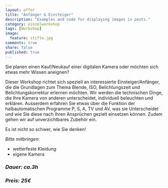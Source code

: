 ```yaml
---
layout: offer
title: "Anfänger & Einsteiger"
description: "Examples and code for displaying images in posts."
category: einzelworkshop
tags: [Workshop]
image:
  feature: stifte.jpg
comments: true
share: false
published: true
---
```


Sie planen einen Kauf/Neukauf einer digitalen Kamera oder möchten sich etwas mehr Wissen aneignen?

Dieser Workshop richtet sich speziell an interessierte Einsteiger/Anfänger, die die Grundlagen zum Thema Blende, ISO, Belichtungszeit und Belichtungskorrektur erlernen möchten. 
Wir werden die technischen Dinge, die Ihre Kamera von anderen unterscheidet, individuell beleuchten und erklären. 
Ausserdem erfahren Sie etwas über die Funktion der halbautomatischen Programme P, S, A, TV und AV, was sie Unterscheidet und wie Sie diese nach Ihren Ansprüchen gezielt einsetzen können. Zudem gehen wir auf unverzichtbares Zubehör ein.

Es ist nicht so schwer, wie Sie denken!

*Bitte mitbringen:*

* wetterfeste Kleidung
* eigene Kamera  

### *Dauer: ca.3h*

### *Preis: 25€*
